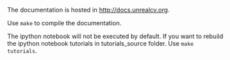 The documentation is hosted in http://docs.unrealcv.org.

Use `make` to compile the documentation.

The ipython notebook will not be executed by default. If you want to rebuild the ipython notebook tutorials in tutorials_source folder. Use `make tutorials`.
